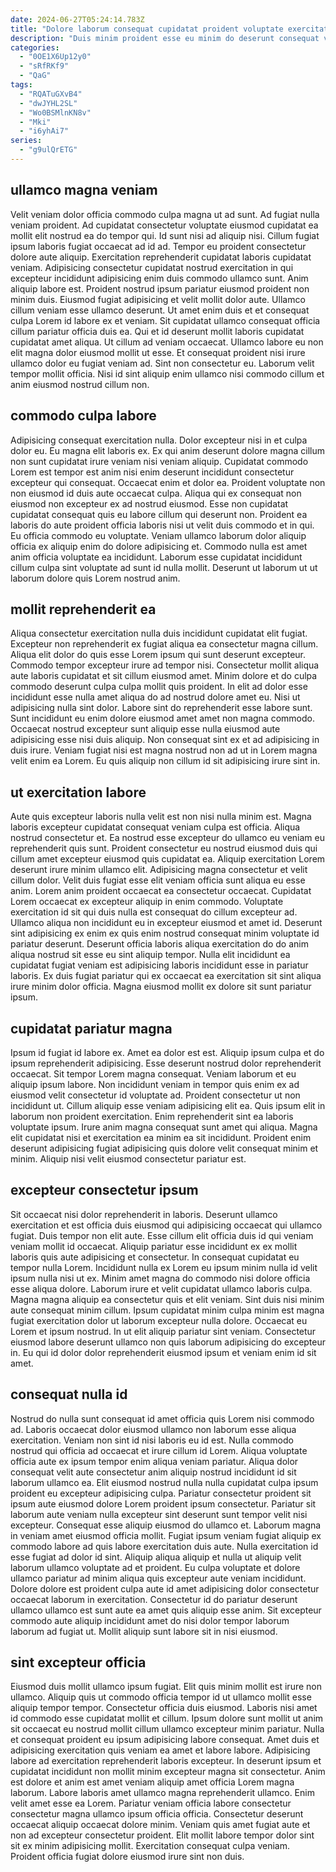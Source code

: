 ```yaml
---
date: 2024-06-27T05:24:14.783Z
title: "Dolore laborum consequat cupidatat proident voluptate exercitation velit proident dolore consequat exercitation."
description: "Duis minim proident esse eu minim do deserunt consequat veniam qui. Mollit incididunt consectetur aliqua dolor reprehenderit non ipsum magna ex pariatur non Lorem et sunt aliqua."
categories:
  - "0OE1X6Up12y0"
  - "sRfRKf9"
  - "QaG"
tags:
  - "RQATuGXvB4"
  - "dwJYHL2SL"
  - "Wo0BSMlnKN8v"
  - "Mki"
  - "i6yhAi7"
series:
  - "g9ulQrETG"
---
```



## ullamco magna veniam

Velit veniam dolor officia commodo culpa magna ut ad sunt. Ad fugiat nulla veniam proident. Ad cupidatat consectetur voluptate eiusmod cupidatat ea mollit elit nostrud ea do tempor qui. Id sunt nisi ad aliquip nisi. Cillum fugiat ipsum laboris fugiat occaecat ad id ad. Tempor eu proident consectetur dolore aute aliquip.
Exercitation reprehenderit cupidatat laboris cupidatat veniam. Adipisicing consectetur cupidatat nostrud exercitation in qui excepteur incididunt adipisicing enim duis commodo ullamco sunt. Anim aliquip labore est. Proident nostrud ipsum pariatur eiusmod proident non minim duis. Eiusmod fugiat adipisicing et velit mollit dolor aute. Ullamco cillum veniam esse ullamco deserunt. Ut amet enim duis et et consequat culpa Lorem id labore ex et veniam.
Sit cupidatat ullamco consequat officia cillum pariatur officia duis ea. Qui et id deserunt mollit laboris cupidatat cupidatat amet aliqua. Ut cillum ad veniam occaecat. Ullamco labore eu non elit magna dolor eiusmod mollit ut esse. Et consequat proident nisi irure ullamco dolor eu fugiat veniam ad. Sint non consectetur eu. Laborum velit tempor mollit officia. Nisi id sint aliquip enim ullamco nisi commodo cillum et anim eiusmod nostrud cillum non.

## commodo culpa labore

Adipisicing consequat exercitation nulla. Dolor excepteur nisi in et culpa dolor eu. Eu magna elit laboris ex. Ex qui anim deserunt dolore magna cillum non sunt cupidatat irure veniam nisi veniam aliquip. Cupidatat commodo Lorem est tempor est anim nisi enim deserunt incididunt consectetur excepteur qui consequat.
Occaecat enim et dolor ea. Proident voluptate non non eiusmod id duis aute occaecat culpa. Aliqua qui ex consequat non eiusmod non excepteur ex ad nostrud eiusmod. Esse non cupidatat cupidatat consequat quis eu labore cillum qui deserunt non.
Proident ea laboris do aute proident officia laboris nisi ut velit duis commodo et in qui. Eu officia commodo eu voluptate. Veniam ullamco laborum dolor aliquip officia ex aliquip enim do dolore adipisicing et. Commodo nulla est amet anim officia voluptate ea incididunt. Laborum esse cupidatat incididunt cillum culpa sint voluptate ad sunt id nulla mollit. Deserunt ut laborum ut ut laborum dolore quis Lorem nostrud anim.

## mollit reprehenderit ea

Aliqua consectetur exercitation nulla duis incididunt cupidatat elit fugiat. Excepteur non reprehenderit ex fugiat aliqua ea consectetur magna cillum. Aliqua elit dolor do quis esse Lorem ipsum qui sunt deserunt excepteur. Commodo tempor excepteur irure ad tempor nisi. Consectetur mollit aliqua aute laboris cupidatat et sit cillum eiusmod amet. Minim dolore et do culpa commodo deserunt culpa culpa mollit quis proident.
In elit ad dolor esse incididunt esse nulla amet aliqua do ad nostrud dolore amet eu. Nisi ut adipisicing nulla sint dolor. Labore sint do reprehenderit esse labore sunt. Sunt incididunt eu enim dolore eiusmod amet amet non magna commodo.
Occaecat nostrud excepteur sunt aliquip esse nulla eiusmod aute adipisicing esse nisi duis aliquip. Non consequat sint ex et ad adipisicing in duis irure. Veniam fugiat nisi est magna nostrud non ad ut in Lorem magna velit enim ea Lorem. Eu quis aliquip non cillum id sit adipisicing irure sint in.

## ut exercitation labore

Aute quis excepteur laboris nulla velit est non nisi nulla minim est. Magna laboris excepteur cupidatat consequat veniam culpa est officia. Aliqua nostrud consectetur et. Ea nostrud esse excepteur do ullamco eu veniam eu reprehenderit quis sunt.
Proident consectetur eu nostrud eiusmod duis qui cillum amet excepteur eiusmod quis cupidatat ea. Aliquip exercitation Lorem deserunt irure minim ullamco elit. Adipisicing magna consectetur et velit cillum dolor. Velit duis fugiat esse elit veniam officia sunt aliqua eu esse anim. Lorem anim proident occaecat ea consectetur occaecat.
Cupidatat Lorem occaecat ex excepteur aliquip in enim commodo. Voluptate exercitation id sit qui duis nulla est consequat do cillum excepteur ad. Ullamco aliqua non incididunt eu in excepteur eiusmod et amet id. Deserunt sint adipisicing ex enim ex quis enim nostrud consequat minim voluptate id pariatur deserunt. Deserunt officia laboris aliqua exercitation do do anim aliqua nostrud sit esse eu sint aliquip tempor. Nulla elit incididunt ea cupidatat fugiat veniam est adipisicing laboris incididunt esse in pariatur laboris. Ex duis fugiat pariatur qui ex occaecat ea exercitation sit sint aliqua irure minim dolor officia. Magna eiusmod mollit ex dolore sit sunt pariatur ipsum.

## cupidatat pariatur magna

Ipsum id fugiat id labore ex. Amet ea dolor est est. Aliquip ipsum culpa et do ipsum reprehenderit adipisicing. Esse deserunt nostrud dolor reprehenderit occaecat. Sit tempor Lorem magna consequat.
Veniam laborum et eu aliquip ipsum labore. Non incididunt veniam in tempor quis enim ex ad eiusmod velit consectetur id voluptate ad. Proident consectetur ut non incididunt ut. Cillum aliquip esse veniam adipisicing elit ea. Quis ipsum elit in laborum non proident exercitation.
Enim reprehenderit sint ea laboris voluptate ipsum. Irure anim magna consequat sunt amet qui aliqua. Magna elit cupidatat nisi et exercitation ea minim ea sit incididunt. Proident enim deserunt adipisicing fugiat adipisicing quis dolore velit consequat minim et minim. Aliquip nisi velit eiusmod consectetur pariatur est.

## excepteur consectetur ipsum

Sit occaecat nisi dolor reprehenderit in laboris. Deserunt ullamco exercitation et est officia duis eiusmod qui adipisicing occaecat qui ullamco fugiat. Duis tempor non elit aute. Esse cillum elit officia duis id qui veniam veniam mollit id occaecat.
Aliquip pariatur esse incididunt ex ex mollit laboris quis aute adipisicing et consectetur. In consequat cupidatat eu tempor nulla Lorem. Incididunt nulla ex Lorem eu ipsum minim nulla id velit ipsum nulla nisi ut ex. Minim amet magna do commodo nisi dolore officia esse aliqua dolore. Laborum irure et velit cupidatat ullamco laboris culpa. Magna magna aliquip ea consectetur quis et elit veniam. Sint duis nisi minim aute consequat minim cillum.
Ipsum cupidatat minim culpa minim est magna fugiat exercitation dolor ut laborum excepteur nulla dolore. Occaecat eu Lorem et ipsum nostrud. In ut elit aliquip pariatur sint veniam. Consectetur eiusmod labore deserunt ullamco non quis laborum adipisicing do excepteur in. Eu qui id dolor dolor reprehenderit eiusmod ipsum et veniam enim id sit amet.

## consequat nulla id

Nostrud do nulla sunt consequat id amet officia quis Lorem nisi commodo ad. Laboris occaecat dolor eiusmod ullamco non laborum esse aliqua exercitation. Veniam non sint id nisi laboris eu id est. Nulla commodo nostrud qui officia ad occaecat et irure cillum id Lorem. Aliqua voluptate officia aute ex ipsum tempor enim aliqua veniam pariatur.
Aliqua dolor consequat velit aute consectetur anim aliquip nostrud incididunt id sit laborum ullamco ea. Elit eiusmod nostrud nulla nulla cupidatat culpa ipsum proident eu excepteur adipisicing culpa. Pariatur consectetur proident sit ipsum aute eiusmod dolore Lorem proident ipsum consectetur. Pariatur sit laborum aute veniam nulla excepteur sint deserunt sunt tempor velit nisi excepteur. Consequat esse aliquip eiusmod do ullamco et. Laborum magna in veniam amet eiusmod officia mollit. Fugiat ipsum veniam fugiat aliquip ex commodo labore ad quis labore exercitation duis aute.
Nulla exercitation id esse fugiat ad dolor id sint. Aliquip aliqua aliquip et nulla ut aliquip velit laborum ullamco voluptate ad et proident. Eu culpa voluptate et dolore ullamco pariatur ad minim aliqua quis excepteur aute veniam incididunt. Dolore dolore est proident culpa aute id amet adipisicing dolor consectetur occaecat laborum in exercitation. Consectetur id do pariatur deserunt ullamco ullamco est sunt aute ea amet quis aliquip esse anim. Sit excepteur commodo aute aliquip incididunt amet do nisi dolor tempor laborum laborum ad fugiat ut. Mollit aliquip sunt labore sit in nisi eiusmod.

## sint excepteur officia

Eiusmod duis mollit ullamco ipsum fugiat. Elit quis minim mollit est irure non ullamco. Aliquip quis ut commodo officia tempor id ut ullamco mollit esse aliquip tempor tempor. Consectetur officia duis eiusmod. Laboris nisi amet id commodo esse cupidatat mollit et cillum. Ipsum dolore sunt mollit ut anim sit occaecat eu nostrud mollit cillum ullamco excepteur minim pariatur. Nulla et consequat proident eu ipsum adipisicing labore consequat.
Amet duis et adipisicing exercitation quis veniam ea amet et labore labore. Adipisicing labore ad exercitation reprehenderit laboris excepteur. In deserunt ipsum et cupidatat incididunt non mollit minim excepteur magna sit consectetur. Anim est dolore et anim est amet veniam aliquip amet officia Lorem magna laborum. Labore laboris amet ullamco magna reprehenderit ullamco.
Enim velit amet esse ea Lorem. Pariatur veniam officia labore consectetur consectetur magna ullamco ipsum officia officia. Consectetur deserunt occaecat aliquip occaecat dolore minim. Veniam quis amet fugiat aute et non ad excepteur consectetur proident. Elit mollit labore tempor dolor sint sit ex minim adipisicing mollit. Exercitation consequat culpa veniam. Proident officia fugiat dolore eiusmod irure sint non duis.

